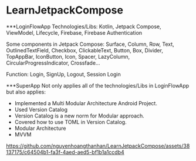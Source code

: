 # LearnJetpackCompose
***LoginFlowApp
Technologies/Libs: Kotlin, Jetpack Compose, ViewModel, Lifecycle, Firebase, Firebase Authentication

Some components in Jetpack Compose: Surface, Column, Row, Text, OutlinedTextField, Checkbox, ClickableText, Button, Box, Divider, TopAppBar, IconButton, Icon, Spacer, LazyColumn, CircularProgressIndicator, Crossfade...

Function: Login, SignUp, Logout, Session Login

***SuperApp
Not only applies all of the technologies/Libs in LoginFlowApp but also applies:
- Implemented a Multi Modular Architecture Android Project. 
- Used Version Catalog 
- Version Catalog is a new norm for Modular approach.
- Covered how to use TOML in Version Catalog.
- Modular Architecture 
- MVVM


https://github.com/nguyenhoangthanhan/LearnJetpackCompose/assets/38137175/c64504b1-fa3f-4aed-aed5-bf1b1a1ccdb4

